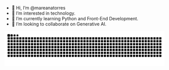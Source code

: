 - 👋 Hi, I’m @mareanatorres
- 👀 I’m interested in technology.
- 🌱 I’m currently learning Python and Front-End Development.
- 💞️ I’m looking to collaborate on Generative AI.

<!---
mareanatorres/mareanatorres is a ✨ special ✨ repository because its `README.md` (this file) appears on your GitHub profile.
You can click the Preview link to take a look at your changes.
--->

<picture>
  <source media="(prefers-color-scheme: dark)" srcset="https://raw.githubusercontent.com/mareanatorres/mareanatorres/output/github-contribution-grid-snake-dark.svg">
  <source media="(prefers-color-scheme: light)" srcset="https://raw.githubusercontent.com/mareanatorres/mareanatorres/output/github-contribution-grid-snake.svg">
  <img alt="github contribution grid snake animation" src="https://raw.githubusercontent.com/mareanatorres/mareanatorres/output/github-contribution-grid-snake.svg">
</picture>
